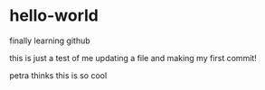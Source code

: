 # hello-world
finally learning github

this is just a test of me updating a file and making my first commit!

petra thinks this is so cool